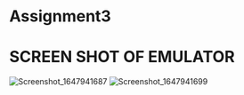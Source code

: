 # Assignment3
#              SCREEN SHOT OF EMULATOR

![Screenshot_1647941687](https://user-images.githubusercontent.com/101142514/159451606-232878f7-3893-4b9f-8d42-b0ff8fbc0f4e.png)
![Screenshot_1647941699](https://user-images.githubusercontent.com/101142514/159451615-215d7096-4c02-4e80-8e1a-141827e621ec.png)
